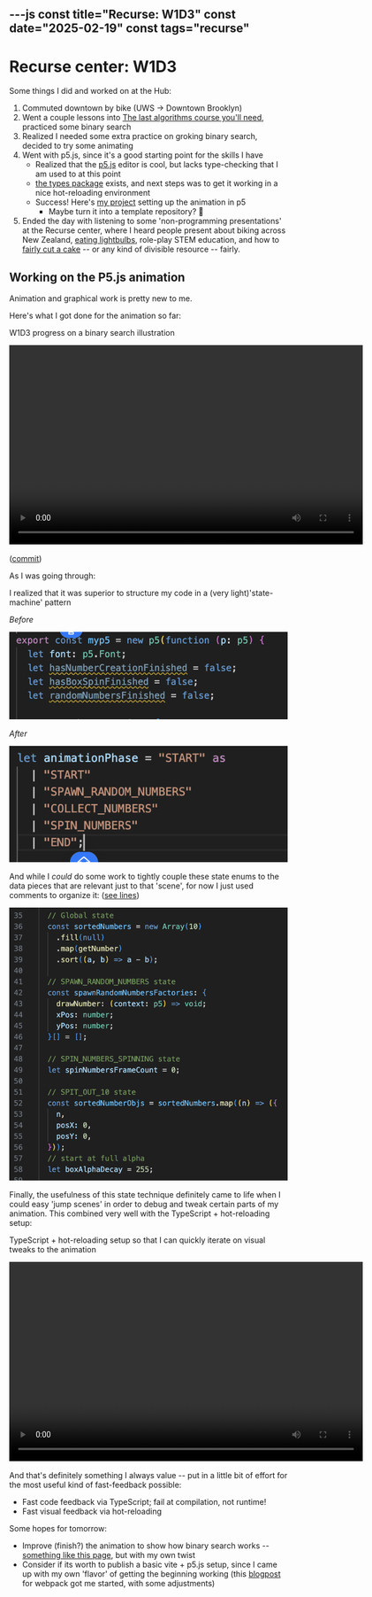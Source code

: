 ---js
const title="Recurse: W1D3"
const date="2025-02-19"
const tags="recurse"
---

# Recurse center: W1D3

Some things I did and worked on at the Hub:

1. Commuted downtown by bike (UWS -> Downtown Brooklyn)
1. Went a couple lessons into [The last algorithms course you'll need](https://frontendmasters.com/courses/algorithms/), practiced some binary search
1. Realized I needed some extra practice on groking binary search, decided to try some animating
1. Went with p5.js, since it's a good starting point for the skills I have
    - Realized that the [p5.js](https://editor.p5js.org/) editor is cool, but lacks type-checking that I am used to at this point
    - [the types package](https://www.npmjs.com/package/@types/p5) exists, and next steps was to get it working in a nice hot-reloading environment
    - Success! Here's [my project](https://github.com/etgrieco/recurse-binary-search-p5) setting up the animation in p5
        - Maybe turn it into a template repository? 🤔
1. Ended the day with listening to some 'non-programming presentations' at the Recurse center, where I heard people present about biking across New Zealand, [eating lightbulbs](https://youtu.be/ECoWZtFO-pU?si=P_KvVAKIDMrppXLs&t=55), role-play STEM education, and how to [fairly cut a cake](https://www.youtube.com/watch?v=fvM8ow6zNw4) -- or any kind of divisible resource -- fairly.

## Working on the P5.js animation

Animation and graphical work is pretty new to me. 

Here's what I got done for the animation so far:

<p id="binary-search-progress-video-desc" class="visually-hidden">
    W1D3 progress on a binary search illustration
</p>
<video controls width="640" height="360" aria-describedby="binary-search-progress-video-desc">
    <source src="/blog-assets/recurse-w1d3/end-of-w1d3-binary-search-progress.mp4" type="video/mp4">
</video>

([commit](https://github.com/etgrieco/recurse-binary-search-p5/tree/3829817bfb805ed59d01263369c2770fb564c3d9))

As I was going through:

I realized that it was superior to structure my code in a (very light)'state-machine' pattern

*Before*

<img alt="Using a series of boolean flags to manage state through progress in an animation" src="./recurse-w1d3/using-booleans-to-manage-state.png"></img>

*After*

<img alt="Using string literals as markers of discrete states to gate progress through animation phases" src="./recurse-w1d3/using-enum-string-literal-animation-phases.png"></img>

And while I *could* do some work to tightly couple these state enums to the data pieces that are relevant just to that 'scene', for now I just used comments to organize it: ([see lines](https://github.com/etgrieco/recurse-binary-search-p5/blob/3829817bfb805ed59d01263369c2770fb564c3d9/src/main.ts#L35-L58))

<img alt="Example of organizing state using some basic comments" src="./recurse-w1d3/example-state-by-animation-phase.png"></img>


Finally, the usefulness of this state technique definitely came to life when I could easy 'jump scenes' in order to debug and tweak certain parts of my animation. This combined very well with the TypeScript + hot-reloading setup:

<p id="hot-reload-video-desc" class="visually-hidden">
TypeScript + hot-reloading setup so that I can quickly iterate on visual tweaks to the animation
</p>
<video controls width="640" height="360" aria-describedby="hot-reload-video-desc">
    <source src="/blog-assets/recurse-w1d3/example-hot-reload-and-tweak-in-animation-scene.mp4" type="video/mp4">
</video>


And that's definitely something I always value -- put in a little bit of effort for the most useful kind of fast-feedback possible:
- Fast code feedback via TypeScript; fail at compilation, not runtime!
- Fast visual feedback via hot-reloading


Some hopes for tomorrow:
- Improve (finish?) the animation to show how binary search works -- [something like this page](https://www.cs.usfca.edu/~galles/visualization/Search.html), but with my own twist
- Consider if its worth to publish a basic vite + p5.js setup, since I came up with my own 'flavor' of getting the beginning working (this [blogpost](https://dev.to/tendonnman/how-to-use-p5js-with-typescript-and-webpack-57ae) for webpack got me started, with some adjustments)